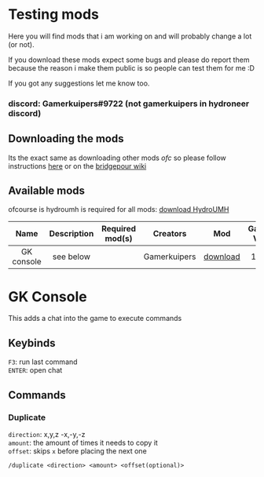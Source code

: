 # Testing mods
Here you will find mods that i am working on and will probably change a lot (or not).

If you download these mods expect some bugs and please do report them because the reason i make them public is so people can test them for me :D

If you got any suggestions let me know too.

### discord: Gamerkuipers#9722 (not gamerkuipers in hydroneer discord)

## Downloading the mods
Its the exact same as downloading other mods _ofc_ so please follow instructions [here](../) or on the [bridgepour wiki](https://bridgepour.com/mod-faq)

## Available mods
ofcourse is hydroumh is required for all mods: [download HydroUMH](https://github.com/RHlNO/HydroneerModding/raw/main/Release%20Mods/501-HydroUMH_P.pak)

Name | Description | Required mod(s) | Creators | Mod | Gamer Ver.
:----:|:---------:|:------:|:-----: | :----: | :-----:
GK console | see below | | Gamerkuipers | [download](https://github.com/Gamerkuipers/Hydroneer-Modding/raw/main/development/downloads/500-GKConsole_P.pak) | 1.7.4


# GK Console
This adds a chat into the game to execute commands

## Keybinds
`F3`: run last command\
`ENTER`: open chat

## Commands

### Duplicate
`direction`: x,y,z -x,-y,-z\
`amount`: the amount of times it needs to copy it\
`offset`: skips `x` before placing the next one

    /duplicate <direction> <amount> <offset(optional)>
